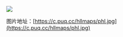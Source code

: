 ![](https://c.puq.cc/hllmaps/phl.jpg)

图片地址：[https://c.puq.cc/hllmaps/phl.jpg](https://c.puq.cc/hllmaps/phl.jpg)